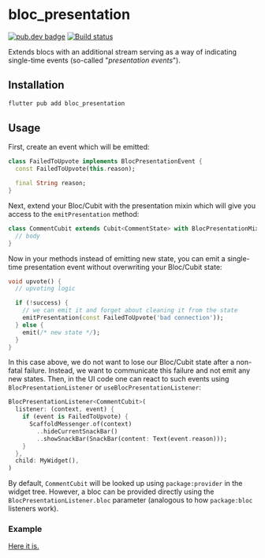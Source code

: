 # bloc_presentation

[![pub.dev badge][pub-badge]][pub-badge-link]
[![Build status][build-badge]][build-badge-link]

Extends blocs with an additional stream serving as a way of indicating
single-time events (so-called "_presentation events_").

## Installation

```sh
flutter pub add bloc_presentation
```

## Usage

First, create an event which will be emitted:

```dart
class FailedToUpvote implements BlocPresentationEvent {
  const FailedToUpvote(this.reason);

  final String reason;
}
```

Next, extend your Bloc/Cubit with the presentation mixin which will give you
access to the `emitPresentation` method:

```dart
class CommentCubit extends Cubit<CommentState> with BlocPresentationMixin {
  // body
}
```

Now in your methods instead of emitting new state, you can emit a single-time
presentation event without overwriting your Bloc/Cubit state:

```dart
void upvote() {
  // upvoting logic

  if (!success) {
    // we can emit it and forget about cleaning it from the state
    emitPresentation(const FailedToUpvote('bad connection'));
  } else {
    emit(/* new state */);
  }
}
```

In this case above, we do not want to lose our Bloc/Cubit state after a
non-fatal failure. Instead, we want to communicate this failure and not emit any
new states. Then, in the UI code one can react to such events using
`BlocPresentationListener` or `useBlocPresentationListener`:

```dart
BlocPresentationListener<CommentCubit>(
  listener: (context, event) {
    if (event is FailedToUpvote) {
      ScaffoldMessenger.of(context)
        ..hideCurrentSnackBar()
		..showSnackBar(SnackBar(content: Text(event.reason)));
    }
  },
  child: MyWidget(),
)
```

By default, `CommentCubit` will be looked up using `package:provider` in the
widget tree. However, a bloc can be provided directly using the
`BlocPresentationListener.bloc` parameter (analogous to how `package:bloc`
listeners work).

### Example

[Here it is.](example/lib)

[pub-badge]: https://img.shields.io/pub/v/bloc_presentation.svg?logo=dart
[pub-badge-link]: https://pub.dev/packages/bloc_presentation
[build-badge]: https://img.shields.io/github/actions/workflow/status/leancodepl/bloc_presentation/bloc_presentation-test.yml?branch=master
[build-badge-link]: https://github.com/leancodepl/bloc_presentation/actions/workflows/bloc_presentation-test.yml
